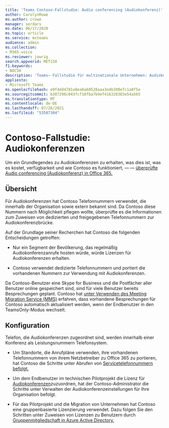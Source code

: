 ```yaml
---
title: 'Teams Contoso-Fallstudie: Audio conferencing (Audiokonferenz)'
author: CarolynRowe
ms.author: crowe
manager: serdars
ms.date: 06/17/2020
ms.topic: article
ms.service: msteams
audience: admin
ms.collection:
- M365-voice
ms.reviewer: jowrig
search.appverid: MET150
f1.keywords:
- NOCSH
description: 'Teams– Fallstudie für multinationale Unternehmen: Audiokonferenzen'
appliesto:
- Microsoft Teams
ms.openlocfilehash: e9f4dd4781a8ea6a60528aaa3e4b208efc1a8f5e
ms.sourcegitcommit: b387296c043fcf10fba7b9ef416328383e54a565
ms.translationtype: MT
ms.contentlocale: de-DE
ms.lasthandoff: 07/26/2021
ms.locfileid: "53587304"
---
```

# <a name="contoso-case-study-audio-conferencing"></a>Contoso-Fallstudie: Audiokonferenzen

Um ein Grundlegendes zu Audiokonferenzen zu erhalten, was dies ist, was es kostet, verfügbarkeit und wie Contoso es funktioniert, &mdash; &mdash; [überprüfte Audio conferencing (Audiokonferenz) in Office 365.](deploy-audio-conferencing-teams-landing-page.md) 

## <a name="overview"></a>Übersicht 

Für Audiokonferenzen hat Contoso Telefonnummern verwendet, die innerhalb der Organisation sowie extern bekannt sind. Da Contoso diese Nummern nach Möglichkeit pflegen wollte, überprüfte es die Informationen zum Zuweisen von dedizierten und freigegebenen Telefonnummern zur Audiokonferenzbrücke. 

Auf der Grundlage seiner Recherchen hat Contoso die folgenden Entscheidungen getroffen: 

- Nur ein Segment der Bevölkerung, das regelmäßig Audiokonferenzanrufe hosten würde, würde Lizenzen für Audiokonferenzen erhalten. 

- Contoso verwendet dedizierte Telefonnummern und portiert die vorhandenen Nummern zur Verwendung mit Audiokonferenzen.   

Da Contoso-Benutzer eine Skype for Business und die Postfächer aller Benutzer online gespeichert sind, sind für viele Benutzer bereits Besprechungen geplant. Contoso hat [unter Verwenden des Meeting Migration Service (MMS)](/SkypeForBusiness/audio-conferencing-in-office-365/setting-up-the-meeting-migration-service-mms?bc=%2fmicrosoftteams%2fbreadcrumb%2ftoc.json&toc=%2fMicrosoftTeams%2ftoc.json) erfahren, dass vorhandene Besprechungen für Contoso automatisch aktualisiert werden, wenn der Endbenutzer in den TeamsOnly-Modus wechselt.  


## <a name="configuration"></a>Konfiguration

Telefon, die Audiokonferenzen zugeordnet sind, werden innerhalb einer Konferenz als Leistungsnummern Telefonsystem. 

- Um Standorte, die Anrufpläne verwenden, ihre vorhandenen Telefonnummern von ihrem Netzbetreiber zu Office 365 zu portieren, hat Contoso die Schritte unter Abrufen von [Servicetelefonnummern befolgt.](getting-service-phone-numbers.md)

- Um dem Endbenutzer im technischen Pilotprojekt die Lizenz für [Audiokonferenzen](manage-the-audio-conferencing-settings-for-my-organization-in-teams.md)zuzuordnen, hat der Contoso-Administrator die Schritte unter Verwalten der Audiokonferenzeinstellungen für Ihre Organisation befolgt. 

- Für das Pilotprojekt und die Migration von Unternehmen hat Contoso eine gruppenbasierte Lizenzierung verwendet. Dazu folgen Sie den Schritten unter Zuweisen von Lizenzen zu Benutzern durch [Gruppenmitgliedschaft in Azure Active Directory.](/azure/active-directory/users-groups-roles/licensing-groups-assign)  

 

